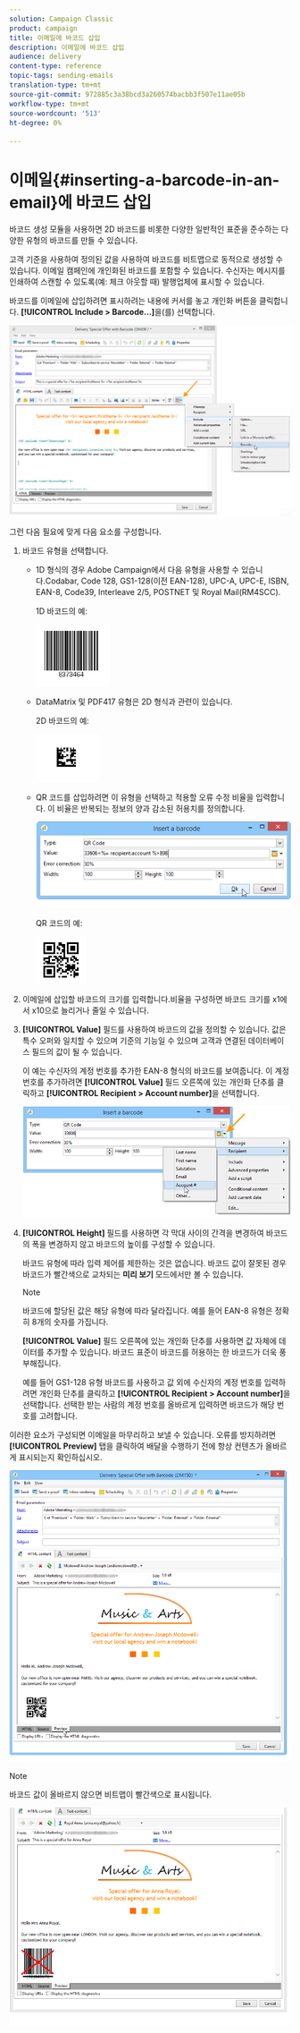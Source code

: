 ```yaml
---
solution: Campaign Classic
product: campaign
title: 이메일에 바코드 삽입
description: 이메일에 바코드 삽입
audience: delivery
content-type: reference
topic-tags: sending-emails
translation-type: tm+mt
source-git-commit: 972885c3a38bcd3a260574bacbb3f507e11ae05b
workflow-type: tm+mt
source-wordcount: '513'
ht-degree: 0%

---
```



# 이메일{#inserting-a-barcode-in-an-email}에 바코드 삽입

바코드 생성 모듈을 사용하면 2D 바코드를 비롯한 다양한 일반적인 표준을 준수하는 다양한 유형의 바코드를 만들 수 있습니다.

고객 기준을 사용하여 정의된 값을 사용하여 바코드를 비트맵으로 동적으로 생성할 수 있습니다. 이메일 캠페인에 개인화된 바코드를 포함할 수 있습니다. 수신자는 메시지를 인쇄하여 스캔할 수 있도록(예: 체크 아웃할 때) 발행업체에 표시할 수 있습니다.

바코드를 이메일에 삽입하려면 표시하려는 내용에 커서를 놓고 개인화 버튼을 클릭합니다. **[!UICONTROL Include > Barcode...]**&#x200B;을(를) 선택합니다.

![](assets/barcode_insert_14.png)

그런 다음 필요에 맞게 다음 요소를 구성합니다.

1. 바코드 유형을 선택합니다.

   * 1D 형식의 경우 Adobe Campaign에서 다음 유형을 사용할 수 있습니다.Codabar, Code 128, GS1-128(이전 EAN-128), UPC-A, UPC-E, ISBN, EAN-8, Code39, Interleave 2/5, POSTNET 및 Royal Mail(RM4SCC).

      1D 바코드의 예:

      ![](assets/barcode_insert_08.png)

   * DataMatrix 및 PDF417 유형은 2D 형식과 관련이 있습니다.

      2D 바코드의 예:

      ![](assets/barcode_insert_09.png)

   * QR 코드를 삽입하려면 이 유형을 선택하고 적용할 오류 수정 비율을 입력합니다. 이 비율은 반복되는 정보의 양과 감소된 허용치를 정의합니다.

      ![](assets/barcode_insert_06.png)

      QR 코드의 예:

      ![](assets/barcode_insert_12.png)

1. 이메일에 삽입할 바코드의 크기를 입력합니다.비율을 구성하면 바코드 크기를 x1에서 x10으로 늘리거나 줄일 수 있습니다.
1. **[!UICONTROL Value]** 필드를 사용하여 바코드의 값을 정의할 수 있습니다. 값은 특수 오퍼와 일치할 수 있으며 기준의 기능일 수 있으며 고객과 연결된 데이터베이스 필드의 값이 될 수 있습니다.

   이 예는 수신자의 계정 번호를 추가한 EAN-8 형식의 바코드를 보여줍니다. 이 계정 번호를 추가하려면 **[!UICONTROL Value]** 필드 오른쪽에 있는 개인화 단추를 클릭하고 **[!UICONTROL Recipient > Account number]**&#x200B;을 선택합니다.

   ![](assets/barcode_insert_15.png)

1. **[!UICONTROL Height]** 필드를 사용하면 각 막대 사이의 간격을 변경하여 바코드의 폭을 변경하지 않고 바코드의 높이를 구성할 수 있습니다.

   바코드 유형에 따라 입력 제어를 제한하는 것은 없습니다. 바코드 값이 잘못된 경우 바코드가 빨간색으로 교차되는 **미리 보기** 모드에서만 볼 수 있습니다.

   >[!NOTE]
   >
   >바코드에 할당된 값은 해당 유형에 따라 달라집니다. 예를 들어 EAN-8 유형은 정확히 8개의 숫자를 가집니다.
   >
   >**[!UICONTROL Value]** 필드 오른쪽에 있는 개인화 단추를 사용하면 값 자체에 데이터를 추가할 수 있습니다. 바코드 표준이 바코드를 허용하는 한 바코드가 더욱 풍부해집니다.
   >
   >예를 들어 GS1-128 유형 바코드를 사용하고 값 외에 수신자의 계정 번호를 입력하려면 개인화 단추를 클릭하고 **[!UICONTROL Recipient > Account number]**&#x200B;을 선택합니다. 선택한 받는 사람의 계정 번호를 올바르게 입력하면 바코드가 해당 번호를 고려합니다.

이러한 요소가 구성되면 이메일을 마무리하고 보낼 수 있습니다. 오류를 방지하려면 **[!UICONTROL Preview]** 탭을 클릭하여 배달을 수행하기 전에 항상 컨텐츠가 올바르게 표시되는지 확인하십시오.

![](assets/barcode_insert_10.png)

>[!NOTE]
>
>바코드 값이 올바르지 않으면 비트맵이 빨간색으로 표시됩니다.

![](assets/barcode_insert_11.png)
